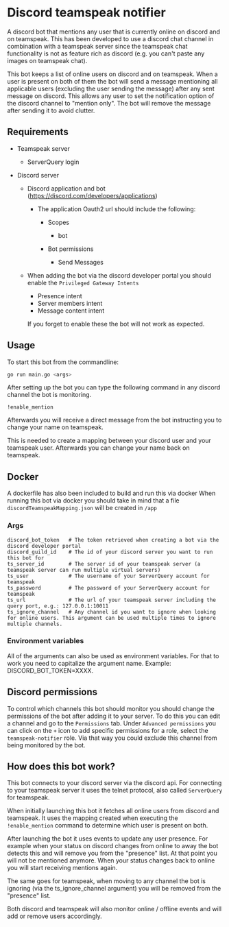 # Discord teamspeak notifier

A discord bot that mentions any user that is currently online on discord and on teamspeak.
This has been developed to use a discord chat channel in combination with a teamspeak server since the teamspeak chat functionality is not as feature rich as discord (e.g. you can't paste any images on teamspeak chat).

This bot keeps a list of online users on discord and on teamspeak. When a user is present on both of them the bot will send a message mentioning all applicable users (excluding the user sending the message) after any sent message on discord. This allows any user to set the notification option of the discord channel to "mention only".
The bot will remove the message after sending it to avoid clutter.

## Requirements

- Teamspeak server

  - ServerQuery login

- Discord server

  - Discord application and bot (https://discord.com/developers/applications)

    - The application Oauth2 url should include the following:

      - Scopes

        - bot

      - Bot permissions

        - Send Messages

  - When adding the bot via the discord developer portal you should enable the `Privileged Gateway Intents`

    - Presence intent
    - Server members intent
    - Message content intent

    If you forget to enable these the bot will not work as expected.

## Usage

To start this bot from the commandline:

```bash
go run main.go <args>
```

After setting up the bot you can type the following command in any discord channel the bot is monitoring.

```
!enable_mention
```

Afterwards you will receive a direct message from the bot instructing you to change your name on teamspeak.

This is needed to create a mapping between your discord user and your teamspeak user.
Afterwards you can change your name back on teamspeak.

## Docker

A dockerfile has also been included to build and run this via docker
When running this bot via docker you should take in mind that a file `discordTeamspeakMapping.json` will be created in `/app`

### Args

```
discord_bot_token   # The token retrieved when creating a bot via the discord developer portal
discord_guild_id    # The id of your discord server you want to run this bot for
ts_server_id        # The server id of your teamspeak server (a teamspeak server can run multiple virtual servers)
ts_user             # The username of your ServerQuery account for teamspeak
ts_password         # The password of your ServerQuery account for teamspeak
ts_url              # The url of your teamspeak server including the query port, e.g.: 127.0.0.1:10011
ts_ignore_channel   # Any channel id you want to ignore when looking for online users. This argument can be used multiple times to ignore multiple channels.
```

### Environment variables

All of the arguments can also be used as environment variables. For that to work you need to capitalize the argument name. Example: DISCORD_BOT_TOKEN=XXXX.

## Discord permissions

To control which channels this bot should monitor you should change the permissions of the bot after adding it to your server.
To do this you can edit a channel and go to the `Permissions` tab. Under `Advanced permissions` you can click on the `+` icon to add specific permissions for a role, select the `teamspeak-notifier` role. Via that way you could exclude this channel from being monitored by the bot.

## How does this bot work?

This bot connects to your discord server via the discord api. For connecting to your teamspeak server it uses the telnet protocol, also called `ServerQuery` for teamspeak.

When initially launching this bot it fetches all online users from discord and teamspeak. It uses the mapping created when executing the `!enable_mention` command to determine which user is present on both.

After launching the bot it uses events to update any user presence. For example when your status on discord changes from online to away the bot detects this and will remove you from the "presence" list.
At that point you will not be mentioned anymore.
When your status changes back to online you will start receiving mentions again.

The same goes for teamspeak, when moving to any channel the bot is ignoring (via the ts_ignore_channel argument) you will be removed from the "presence" list.

Both discord and teamspeak will also monitor online / offline events and will add or remove users accordingly.
